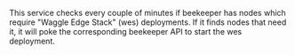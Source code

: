 

This service checks every couple of minutes if beekeeper has nodes which require "Waggle Edge Stack" (wes) deployments. If it finds nodes that need it, it will poke the corresponding beekeeper API to start the wes deployment.